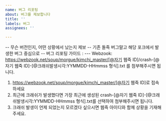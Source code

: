 ```yaml
---
name: 버그 리포팅
about: 버그를 제보합니다
title: ''
labels: 버그
assignees: ''

---
```


-- 무슨 버전인지, 어떤 상황에서 났는지 제보
-- 기존 돌죽 버그말고 해당 포크에서 발생한 버그 중심으로
-- 버그 리포팅 가이드 :
--- Webzook:
https://webzook.net/soup/morgue/kimchi_master/[@자기 웹죽 ID]/crash-[@자기 웹죽 ID]-[@크래쉬발생시각:YYMMDD-HHmmss 형식].txt
를 첨부해주시면 됩니다.
1. https://webzook.net/soup/morgue/kimchi_master/[@자기 웹죽 ID]로 접속하세요
2. 최근에 크래쉬가 발생했다면 가장 최근에 생성된 crash-[@자기 웹죽 ID]-[@크래쉬발생시각:YYMMDD-HHmmss 형식].txt를 선택하여 첨부해주시면 됩니다.
3. 크래쉬 발생이 언제 되었는지 모르겠다 싶으시면 웹죽 아이디와 함께 상황을 기재해주세요.
